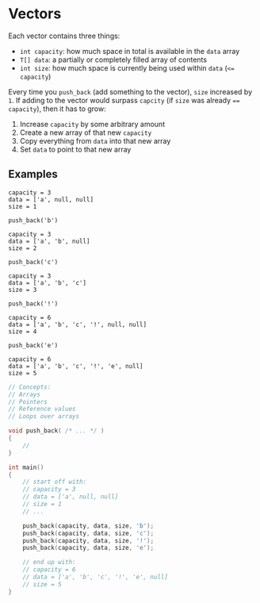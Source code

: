 # Vectors

Each vector contains three things:

* `int capacity`: how much space in total is available in the `data` array
* `T[] data`: a partially or completely filled array of contents
* `int size`: how much space is currently being used within `data` (`<= capacity`)

Every time you `push_back` (add something to the vector), `size` increased by `1`.
If adding to the vector would surpass `capcity` (if `size` was already `== capacity`), then it has to grow:

1. Increase `capacity` by some arbitrary amount
2. Create a new array of that new `capacity`
3. Copy everything from `data` into that new array
4. Set `data` to point to that new array

## Examples

```
capacity = 3
data = ['a', null, null]
size = 1

push_back('b')

capacity = 3
data = ['a', 'b', null]
size = 2

push_back('c')

capacity = 3
data = ['a', 'b', 'c']
size = 3

push_back('!')

capacity = 6
data = ['a', 'b', 'c', '!', null, null]
size = 4

push_back('e')

capacity = 6
data = ['a', 'b', 'c', '!', 'e', null]
size = 5
```

```cpp
// Concepts:
// Arrays
// Pointers
// Reference values
// Loops over arrays

void push_back( /* ... */ )
{
    // 
}

int main()
{
    // start off with:
    // capacity = 3
    // data = ['a', null, null]
    // size = 1
    // ...

    push_back(capacity, data, size, 'b');
    push_back(capacity, data, size, 'c');
    push_back(capacity, data, size, '!');
    push_back(capacity, data, size, 'e');

    // end up with:
    // capacity = 6
    // data = ['a', 'b', 'c', '!', 'e', null]
    // size = 5
}
```